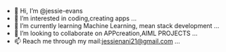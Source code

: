 - 👋 Hi, I’m @jessie-evans
- 👀 I’m interested in coding,creating apps ...
- 🌱 I’m currently learning Machine Learning, mean stack development ...
- 💞️ I’m looking to collaborate on APPcreation,AIML PROJECTS ...
- 📫 Reach me through my mail:jessienani21@gmail.com ...

<!---
jessie-evans/jessie-evans is a ✨ special ✨ repository because its `README.md` (this file) appears on your GitHub profile.
You can click the Preview link to take a look at your changes.
--->
